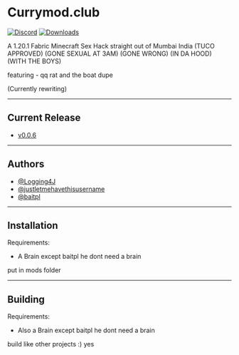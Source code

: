 # Currymod.club

[![Discord](https://img.shields.io/discord/1113106989837455550?label=Discord)](https://discord.gg/JPT5F2n6yr)
[![Downloads](https://img.shields.io/github/downloads/Logging4J/Currymod/total)](https://github.com/Logging4J/CurryMod/releases/)

A 1.20.1 Fabric Minecraft Sex Hack straight out of Mumbai India (TUCO APPROVED) (GONE SEXUAL AT 3AM) (GONE WRONG) (IN DA HOOD) (WITH THE BOYS)

featuring - qq rat and the boat dupe

(Currently rewriting)

---

## Current Release
- [v0.0.6](https://github.com/Logging4J/CurryMod/releases/)

---

## Authors

- [@Logging4J](https://www.github.com/Logging4J)
- [@justletmehavethisusername](https://www.github.com/justletmehavethisusername)
- [@baitpl](https://www.github.com/baitpl)

---

## Installation

Requirements:
- A Brain except baitpl he dont need a brain

put in mods folder

---

## Building

Requirements:
- Also a Brain except baitpl he dont need a brain

build like other projects :)
yes
